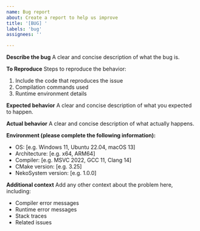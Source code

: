 ```yaml
---
name: Bug report
about: Create a report to help us improve
title: '[BUG] '
labels: 'bug'
assignees: ''

---
```


**Describe the bug**
A clear and concise description of what the bug is.

**To Reproduce**
Steps to reproduce the behavior:
1. Include the code that reproduces the issue
2. Compilation commands used
3. Runtime environment details

**Expected behavior**
A clear and concise description of what you expected to happen.

**Actual behavior**
A clear and concise description of what actually happens.

**Environment (please complete the following information):**
 - OS: [e.g. Windows 11, Ubuntu 22.04, macOS 13]
 - Architecture: [e.g. x64, ARM64]
 - Compiler: [e.g. MSVC 2022, GCC 11, Clang 14]
 - CMake version: [e.g. 3.25]
 - NekoSystem version: [e.g. 1.0.0]

**Additional context**
Add any other context about the problem here, including:
- Compiler error messages
- Runtime error messages
- Stack traces
- Related issues